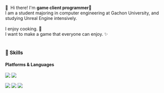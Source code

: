 <p>
  👋&nbsp; Hi there! I'm <b>game client programmer</b>🚀<br/>
  I am a student majoring in computer engineering at Gachon University, and studying Unreal Engine intensively.<br/>
  <br/>
  I enjoy cooking. 🍳 <br/>
  I want to make a game that everyone can enjoy. ✨ <br/><br/>
</p>


### 💪 Skills
#### Platforms & Languages
<p>
  <img src="https://img.shields.io/badge/Unity-FFFFFF?style=flat-square&logo=Unity&logoColor=black"/>
  <img src="https://img.shields.io/badge/UnrealEngine-0E1128?style=flat-square&logo=UnrealEngine&logoColor=white"/>
</p>
<p>
  <img src="https://img.shields.io/badge/C-A8B9CC?style=flat-square&logo=C&logoColor=black"/> 
  <img src="https://img.shields.io/badge/C++-3178C6?style=flat-square&logo=C++&logoColor=white"/>
  <img src="https://img.shields.io/badge/CSharp-239120?style=flat-square&logo=CSharp&logoColor=black"/>
</p>
